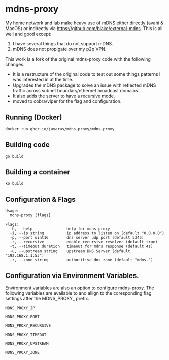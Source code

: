 # mdns-proxy
My home network and lab make heavy use of mDNS either directly (avahi & MacOS) or indirectly via https://github.com/blake/external-mdns.  This is all well and good except:  
1.  I have several things that do not support mDNS.
2.  mDNS does not propigate over my p2p VPN.

This work is a fork of the original mdns-proxy code with the following changes.
* It is a restructure of the original code to test out some things patterns I was interested in at the time.
* Upgrades the mDNS package to solve an issue with reflected mDNS traffic across subnet boundary/ethernet broadcast domains.  
* It also adds the server to have a recursive mode. 
* moved to cobra/viper for the flag and configuration.

## Running (Docker)
`docker run ghcr.io/jayaras/mdns-proxy/mdns-proxy`
## Building code
`go build`
## Building a container
`ko build`
## Configuration & Flags
```
Usage:
  mdns-proxy [flags]

Flags:
  -h, --help               help for mdns-proxy
  -i, --ip string          ip address to listen on (default "0.0.0.0")
  -p, --port uint16        dns server udp port (default 5345)
  -r, --recursive          enable recursive resolver (default true)
  -t, --timeout duration   timeout for mdns response (default 4s)
  -u, --upstream string    upstream DNS Server (default "192.168.1.1:53")
  -z, --zone string        authoritive dns zone (default "mdns.")
```
## Configuration via Environment Variables.  
Environment variables are also an option to configure mdns-proxy.  The following variables are available to and allign to the coresponding flag settings after the MDNS_PROXY_ prefix.

```MDNS_PROXY_IP```

```MDNS_PROXY_PORT```

```MDNS_PROXY_RECURSIVE```

```MDNS_PROXY_TIMEOUT```

```MDNS_PROXY_UPSTREAM```

```MDNS_PROXY_ZONE```